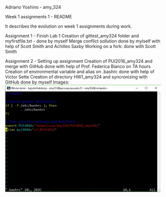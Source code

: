 Adriano Yoshino - amy_324 

Week 1 assignments 1 - README

It describes the evolution on week 1 assignments during work.

Assignment 1 - Finish Lab 1
Creation of gittest_amy324 folder and myfirstfile.txt - done by myself
Merge conflict sollution done by mylself with help of Scott Smith and Achilles Saxby
Working on a fork: done with Scott Smith 

Assignment 2 - Setting up assignment
Creation of PUI2016_amy324 and merge with GitHub done with help of Prof. Federica Bianco on TA hours
Creation of environmental variable and alias on .bashrc done with help of Victor Sette
Creation of directory HW1_amy324 and syncronizing with GitHub done by myself
Images: ![Bashrc screen - amy324](https://github.com/amyoshino/PUI2016_amy324/blob/master/HW1_amy324/Bashrc%20screen%20-%20amy324.JPG)




